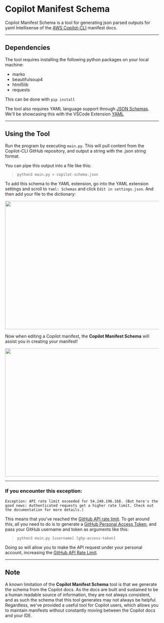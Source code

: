 # __Copilot Manifest Schema__
Copilot Manifest Schema is a tool for generating json parsed outputs for yaml Intellisense of the [AWS Copilot-CLI](https://aws.github.io/copilot-cli/) manifest docs.

---

## __Dependencies__
The tool requires installing the following python packages on your local machine:
- marko
- beautifulsoup4
- html5lib
- requests

This can be done with `pip install`

The tool also requires YAML language support through [JSON Schemas](https://json-schema.org/). We'll be showcasing this with the VSCode Extension [YAML](https://marketplace.visualstudio.com/items?itemName=redhat.vscode-yaml)

---

## __Using the Tool__
Run the program by executing `main.py`. This will pull content from the Copilot-CLI GitHub repository, and output a string with the .json string format.

You can pipe this output into a file like this:

> ```python3 main.py > copilot-schema.json```

To add this schema to the YAML extension, go into the YAML extension settings and scroll to `Yaml: Schemas` and click `Edit in settings.json`. And then add your file to the dictionary:

<img src="assets/config.gif" width="738" height="420"/>

Now when editing a Copilot manifest, the __Copilot Manifest Schema__ will assist you in creating your manifest!

<img src="assets/demo.gif" width="738" height="420"/>

---

### __If you encounter this exception:__
```
Exception: API rate limit exceeded for 54.240.196.168. (But here's the good news: Authenticated requests get a higher rate limit. Check out the documentation for more details.)
```

This means that you've reached the [GitHub API rate limit](https://docs.github.com/en/rest/rate-limit). To get around this, all you need to do is to generate a [GitHub Personal Access Token](https://docs.github.com/en/authentication/keeping-your-account-and-data-secure/creating-a-personal-access-token), and pass your GitHub username and token as arguments like this:

> ```python3 main.py [username] [ghp-access-token]```

Doing so will allow you to make the API request under your personal account, increasing the [GitHub API Rate Limit](https://docs.github.com/en/rest/rate-limit).

---

## __Note__

A known limitation of the __Copilot Manifest Schema__ tool is that we generate the schema from the Copilot docs. As the docs are built and sustained to be a human readable source of information, they are not always consistent, and as such the schema that this tool generates may not always be helpful. Regardless, we've provided a useful tool for Copilot users, which allows you to maintain manifests without constantly moving between the Copilot docs and your IDE.
